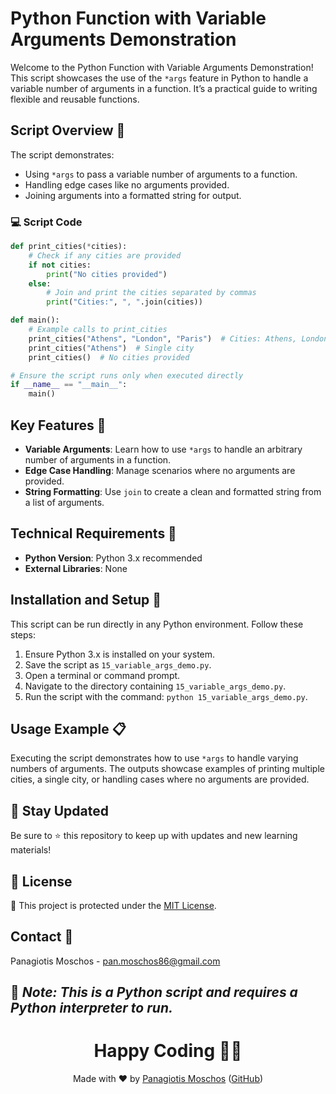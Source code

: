 # Python Function with Variable Arguments Demonstration

Welcome to the Python Function with Variable Arguments Demonstration! This script showcases the use of the `*args` feature in Python to handle a variable number of arguments in a function. It’s a practical guide to writing flexible and reusable functions.

## Script Overview 📘

The script demonstrates:
- Using `*args` to pass a variable number of arguments to a function.
- Handling edge cases like no arguments provided.
- Joining arguments into a formatted string for output.

### 💻 Script Code

```python
def print_cities(*cities):
    # Check if any cities are provided
    if not cities:
        print("No cities provided")
    else:
        # Join and print the cities separated by commas
        print("Cities:", ", ".join(cities))

def main():
    # Example calls to print_cities
    print_cities("Athens", "London", "Paris")  # Cities: Athens, London, Paris
    print_cities("Athens")  # Single city
    print_cities()  # No cities provided

# Ensure the script runs only when executed directly
if __name__ == "__main__":
    main()
```

## Key Features 🌟

- **Variable Arguments**: Learn how to use `*args` to handle an arbitrary number of arguments in a function.
- **Edge Case Handling**: Manage scenarios where no arguments are provided.
- **String Formatting**: Use `join` to create a clean and formatted string from a list of arguments.

## Technical Requirements 🔧

- **Python Version**: Python 3.x recommended
- **External Libraries**: None

## Installation and Setup 🚀

This script can be run directly in any Python environment. Follow these steps:

1. Ensure Python 3.x is installed on your system.
2. Save the script as `15_variable_args_demo.py`.
3. Open a terminal or command prompt.
4. Navigate to the directory containing `15_variable_args_demo.py`.
5. Run the script with the command: `python 15_variable_args_demo.py`.

## Usage Example 📋

Executing the script demonstrates how to use `*args` to handle varying numbers of arguments. The outputs showcase examples of printing multiple cities, a single city, or handling cases where no arguments are provided.

## 📢 Stay Updated
Be sure to ⭐ this repository to keep up with updates and new learning materials!

## 📄 License
🔐 This project is protected under the [MIT License](https://mit-license.org/).

## Contact 📧
Panagiotis Moschos - pan.moschos86@gmail.com

🔗 *Note: This is a Python script and requires a Python interpreter to run.*
---
<h1 align="center">Happy Coding 👨‍💻</h1>

<p align="center">
  Made with ❤️ by <a href="https://www.linkedin.com/in/panagiotis-moschos">Panagiotis Moschos</a> (<a href="https://github.com/pmoschos">GitHub</a>)
</p>